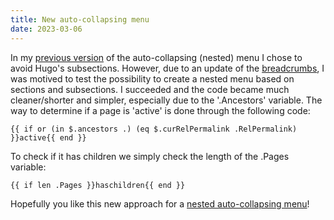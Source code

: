 ```yaml
---
title: New auto-collapsing menu
date: 2023-03-06
---
```


In my [previous version](/blog/creating-a-menu-with-nested-pages/) of the auto-collapsing (nested) menu I chose to avoid Hugo's subsections. However, due to an update of the [breadcrumbs](/add-ons/breadcrumbs/), I was motived to test the possibility to create a nested menu based on sections and subsections. I succeeded and the code became much cleaner/shorter and simpler, especially due to the '.Ancestors' variable. The way to determine if a page is 'active' is done through the following code:

```
{{ if or (in $.ancestors .) (eq $.curRelPermalink .RelPermalink) }}active{{ end }}
```

To check if it has children we simply check the length of the .Pages variable:

```
{{ if len .Pages }}haschildren{{ end }}
```

Hopefully you like this new approach for a [nested auto-collapsing menu](/add-ons/nested-menu/)!